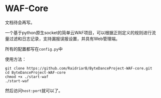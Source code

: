 # WAF-Core
文档待会再写。

一个基于python原生socket的简单云WAF项目，可以根据正则定义的规则进行流量过滤和日志记录，支持漏报误报设置，并具有Web管理端。

所有的配置都写在`config.py`中

使用方法：
```
git clone https://github.com/RaidriarB/ByteDanceProject-WAF-core.git
cd ByteDanceProject-WAF-core
chmod +x ./start-waf
./start-waf
```

然后访问`host:port`就可以了。


